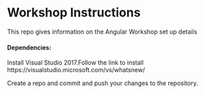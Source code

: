 # Workshop Instructions
<p>This repo gives information on the Angular Workshop set up details</p>
<h4>Dependencies:</h4>
<p>Install Visual Studio 2017.Follow the link to install https://visualstudio.microsoft.com/vs/whatsnew/</p>
<p>Create a repo and commit and push your changes to the repository.</p>
